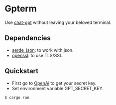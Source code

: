 # Gpterm
Use [chat-gpt](https://chat.openai.com) without leaving your beloved terminal.

## Dependencies
- [serde_json](https://serde.rs/json.html): to work with json.
- [openssl](https://docs.rs/openssl/latest/openssl/): to use TLS/SSL.

## Quickstart
- First go to [OpenAi](https://platform.openai.com/docs/overview) to get your secret key.
- Set environment variable GPT_SECRET_KEY.
```terminal
$ cargo run
```
